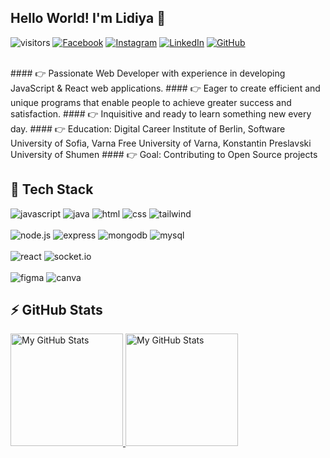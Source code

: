 ## Hello World! I'm Lidiya 👋
![visitors](https://komarev.com/ghpvc/?username=dimilidi)
[![Facebook](https://img.shields.io/badge/-Facebook-00B2FF?style=flat-square&logo=Facebook&logoColor=white)](https://www.facebook.com/lidiya.dimitrova.18/)
[![Instagram](https://img.shields.io/badge/-Instagram-e4405f?style=flat-square&logo=Instagram&logoColor=white)](https://www.instagram.com/dimitrovalidiya/) 
[![LinkedIn](https://img.shields.io/badge/-LinkedIn-0e76a8?style=flat-square&logo=Linkedin&logoColor=white)](https://www.linkedin.com/in/dimitrovalidiya/) 
[![GitHub](https://img.shields.io/badge/-Github-000000?style=flat-square&logo=Github&logoColor=white)](https://github.com/dimilidi)

<br/>
#### 👉  Passionate Web Developer with experience in developing JavaScript & React web applications. 
#### 👉  Eager to create efficient and unique programs that enable people to achieve greater success and satisfaction.
#### 👉  Inquisitive and ready to learn something new every day.
#### 👉  Education: Digital Career Institute of Berlin, Software University of Sofia, Varna Free University of Varna, Konstantin Preslavski University of Shumen
#### 👉  Goal: Contributing to Open Source projects
<br/>


## 🚀 Tech Stack

![javascript](https://img.shields.io/badge/JavaScript-F7DF1E?style=for-the-badge&logo=JavaScript&logoColor=black)
![java](https://img.shields.io/badge/Java-FFFFFF?style=for-the-badge&logo=Java&logoColor=007396)
![html](https://img.shields.io/badge/HTML5-E34F26?style=for-the-badge&logo=HTML5&logoColor=white)
![css](https://img.shields.io/badge/CSS3-1572B6?style=for-the-badge&logo=CSS3&logoColor=white)
![tailwind](https://img.shields.io/badge/Tailwind-06B6D4?style=for-the-badge&logo=TailwindCSS&logoColor=white)
<br/>
<br/>
![node.js](https://img.shields.io/badge/Node.js-339933?style=for-the-badge&logo=Node.js&logoColor=white)
![express](https://img.shields.io/badge/Express-000000?style=for-the-badge&logo=Express&logoColor=white)
![mongodb](https://img.shields.io/badge/MongoDB-FFFFFF?style=for-the-badge&logo=MongoDB&logoColor=47A248)
![mysql](https://img.shields.io/badge/MySQL-FFFFFF?style=for-the-badge&logo=MySQL&logoColor=4479A1)
<br/>
<br/>
![react](https://img.shields.io/badge/React-43464B?style=for-the-badge&logo=React&logoColor=61DAFB)
![socket.io](https://img.shields.io/badge/Socket.io-010101?style=for-the-badge&logo=Socket.io&logoColor=white)
<br>
<br/>
![figma](https://img.shields.io/badge/Figma-FFFFFF?style=for-the-badge&logo=Figma&logoColor=#F24E1E)
![canva](https://img.shields.io/badge/Canva-FFFFFF?style=for-the-badge&logo=Canva&logoColor=#F24E1E)



## ⚡ GitHub Stats
<a href="https://github.com/dimilidi">
  <img height="180em" alt="My GitHub Stats" src="https://github-readme-stats.vercel.app/api?username=dimilidi&bg_color=00000000&text_color=3498db&hide_border=true&count_private=true&include_all_commits=true" />
  <img height="180em" alt="My GitHub Stats" src="https://github-readme-stats.vercel.app/api/top-langs/?username=dimilidi&langs_count=6&layout=compact&bg_color=00000000&text_color=3498db&hide_border=true&count_private=true&include_all_commits=true&hide=smalltalk,shell,html,scss,css" />
</a>

<!--
**dimilidi/dimilidi** is a ✨ _special_ ✨ repository because its `README.md` (this file) appears on your GitHub profile.

Here are some ideas to get you started:

- 🔭 I’m currently working on ...
- 🌱 I’m currently learning ...
- 👯 I’m looking to collaborate on ...
- 🤔 I’m looking for help with ...
- 💬 Ask me about ...
- 📫 How to reach me: ...
- 😄 Pronouns: ...
- ⚡ Fun fact: ...
-->
